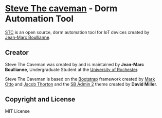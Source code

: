 # [Steve The caveman](http://stevethecaveman.com/) - Dorm Automation Tool

[STC](http://stevethecaveman.com/) is an open source, dorm automation tool for IoT devices created by [Jean-Marc Boullianne](http://endlesssoundfeed.com/WIJMB/).

## Creator

Steve The Caveman was created by and is maintained by **Jean-Marc Boullianne**, Undergraduate Student at the [University of Rochester](https://www.cs.rochester.edu/).

Steve The Caveman is based on the [Bootstrap](http://getbootstrap.com/) framework created by [Mark Otto](https://twitter.com/mdo) and [Jacob Thorton](https://twitter.com/fat) and the [SB Admin 2](http://startbootstrap.com/template-overviews/sb-admin-2/) theme created by **David Miller**.

## Copyright and License

MIT License
